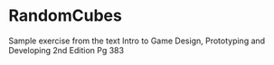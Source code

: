 # RandomCubes
Sample exercise from the text Intro to Game Design, Prototyping and Developing 2nd Edition Pg 383
